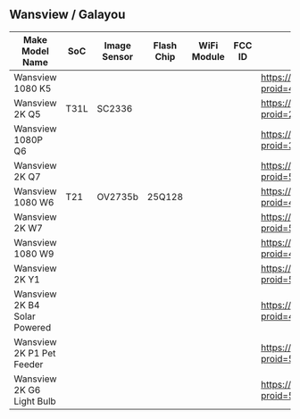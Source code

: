 Wansview / Galayou
------------------

| Make Model Name              | SoC  | Image Sensor | Flash Chip | WiFi Module | FCC ID | Link                                                               |
|------------------------------|------|--------------|------------|-------------|--------|--------------------------------------------------------------------|
| Wansview 1080 K5             |      |              |            |             |        | https://wansview.com/cn/proinfo.aspx?proid=46&categoryid=4&aids=2  |
| Wansview 2K Q5               | T31L | SC2336       |            |             |        | https://wansview.com/cn/proinfo.aspx?proid=29&categoryid=4&aids=2  |
| Wansview 1080P Q6            |      |              |            |             |        | https://wansview.com/cn/proinfo.aspx?proid=36&categoryid=4&aids=2  |
| Wansview 2K Q7               |      |              |            |             |        | https://wansview.com/cn/proinfo.aspx?proid=51&categoryid=4&aids=2  |
| Wansview 1080 W6             | T21  | OV2735b      | 25Q128     |             |        | https://wansview.com/cn/proinfo.aspx?proid=40&categoryid=1&aids=1  |
| Wansview 2K W7               |      |              |            |             |        | https://wansview.com/cn/proinfo.aspx?proid=52&categoryid=1&aids=2  |
| Wansview 1080 W9             |      |              |            |             |        | https://wansview.com/cn/proinfo.aspx?proid=43&categoryid=1&aids=2  |
| Wansview 2K Y1               |      |              |            |             |        | https://wansview.com/cn/proinfo.aspx?proid=53&categoryid=1&aids=2  |
| Wansview 2K B4 Solar Powered |      |              |            |             |        | https://wansview.com/cn/proinfo.aspx?proid=49&categoryid=13&aids=2 |
| Wansview 2K P1 Pet Feeder    |      |              |            |             |        | https://wansview.com/cn/proinfo.aspx?proid=50&categoryid=15        |
| Wansview 2K G6 Light Bulb    |      |              |            |             |        | https://wansview.com/cn/proinfo.aspx?proid=54&categoryid=16        |
